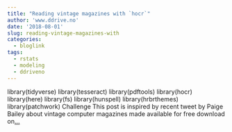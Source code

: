 ```yaml
---
title: "Reading vintage magazines with `hocr`"
author: 'www.ddrive.no'
date: '2018-08-01'
slug: reading-vintage-magazines-with
categories:
  - bloglink
tags:
  - rstats
  - modeling
  - ddriveno
---
```


library(tidyverse) library(tesseract) library(pdftools) library(hocr) library(here) library(fs) library(hunspell) library(hrbrthemes) library(patchwork) Challenge This post is inspired by recent tweet by Paige Bailey about vintage computer magazines made available for free download on[... <i class="fas fa-external-link-alt"></i>](https://www.ddrive.no/post/reading-vintage-magazines-with-hocr/)

